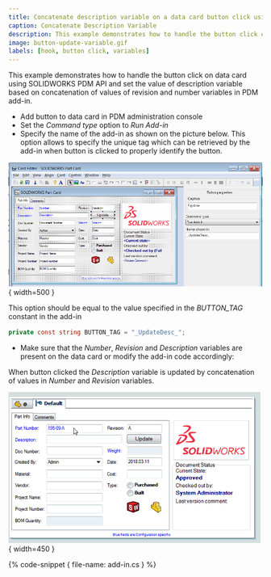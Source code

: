 ```yaml
---
title: Concatenate description variable on a data card button click using SOLIDWORKS PDM API
caption: Concatenate Description Variable
description: This example demonstrates how to handle the button click on data card and concatenate value of description variable based on values of revision and number variables in PDM add-in using SOLIDWORKS PDM Professional API
image: button-update-variable.gif
labels: [hook, button click, variables]
---
```

This example demonstrates how to handle the button click on data card using SOLIDWORKS PDM API and set the value of description variable based on concatenation of values of revision and number variables in PDM add-in.

* Add button to data card in PDM administration console
* Set the *Command type* option to *Run Add-in*
* Specify the name of the add-in as shown on the picture below. This option allows to specify the unique tag which can be retrieved by the add-in when button is clicked to properly identify the button.

![Data card setup options](data-card-button.png){ width=500 }

This option should be equal to the value specified in the *BUTTON_TAG* constant in the add-in

~~~ cs
private const string BUTTON_TAG = "_UpdateDesc_";
~~~

* Make sure that the *Number*, *Revision* and *Description* variables are present on the data card or modify the add-in code accordingly:

When button clicked the *Description* variable is updated by concatenation of values in *Number* and *Revision* variables.

![Description is updated when button is clicked](button-update-variable.gif){ width=450 }

{% code-snippet { file-name: add-in.cs } %}
